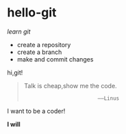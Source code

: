 # hello-git
*learn git*
+ create a repository
+ create a branch
+ make and commit changes

hi,git!
>
>Talk is cheap,show me the code.
>
>                             ——Linus
>
I want to be a coder!

**I will**
